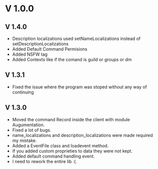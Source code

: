 # V 1.0.0

## V 1.4.0

- Description localizations used setNameLocalizations instead of setDescriptionLocalizations
- Added Default Command Permisions
- Added NSFW tag
- Added Contexts like if the comand is guild or groups or dm

## V 1.3.1

- Fixed the issue where the program was stoped without any way of continuing

## V 1.3.0

- Moved the command Record inside the client with module Augumentation.
- Fixed a lot of bugs.
- name_localizations and description_localizations were made required my mistake.
- Added a EventFile class and loadevent method.
- If you added custom proprieties to data they were not kept.
- Added default command handling event.
- I need to rework the entire lib :(.
